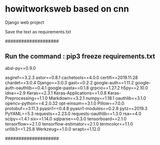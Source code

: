 # howitworksweb based on cnn
Django web project




Save the text as requirements.txt

####################

Run the command : pip3 freeze requirements.txt
---------------------------


absl-py==0.9.0

asgiref==3.2.3
astor==0.8.1
cachetools==4.0.0
certifi==2019.11.28
chardet==3.0.4
Django==3.0.3
gast==0.2.2
google-auth==1.11.2
google-auth-oauthlib==0.4.1
google-pasta==0.1.8
grpcio==1.27.2
h5py==2.10.0
idna==2.9
Keras==2.3.1
Keras-Applications==1.0.8
Keras-Preprocessing==1.1.0
Markdown==3.2.1
numpy==1.18.1
oauthlib==3.1.0
opencv-python==4.2.0.32
opt-einsum==3.1.0
Pillow==7.0.0
protobuf==3.11.3
pyasn1==0.4.8
pyasn1-modules==0.2.8
pytz==2019.3
PyYAML==5.3
requests==2.23.0
requests-oauthlib==1.3.0
rsa==4.0
scipy==1.4.1
six==1.14.0
sqlparse==0.3.0
tensorboard==2.1.0
tensorflow==2.1.0
tensorflow-estimator==2.1.0
termcolor==1.1.0
urllib3==1.25.8
Werkzeug==1.0.0
wrapt==1.12.0


####################
